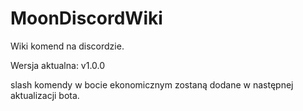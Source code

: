 # MoonDiscordWiki
Wiki komend na discordzie.









 Wersja aktualna: v1.0.0


slash komendy w bocie ekonomicznym zostaną dodane w następnej aktualizacji bota.
